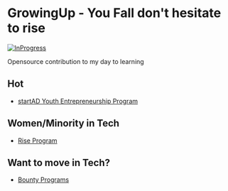 # GrowingUp - You Fall don't hesitate to rise


[![InProgress](https://img.shields.io/badge/%F0%9F%9A%80-in--progress-yellow?style=flat-square)]()


Opensource contribution to my day to learning  



## Hot
- [startAD Youth Entrepreneurship Program](https://share.hsforms.com/18Z_fsI-dSQq3CcCwwO2JKQ335f1)


## Women/Minority in Tech
- [Rise Program](https://www.colorintech.org/programs/rise)


## Want to move in Tech?
 - [Bounty Programs](https://www.hackerone.com/sites/default/files/2019-11/the-beginners-guide-to-bug-bounty-programs.pdf)
